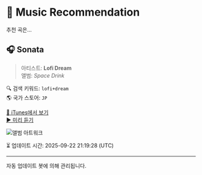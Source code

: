 
# 🎵 Music Recommendation

추천 곡은...

## 🎧 Sonata  
> 아티스트: **Lofi Dream**  
> 앨범: _Space Drink_  

🔍 검색 키워드: `lofi+dream`  
🌎 국가 스토어: `JP`

[🔗 iTunes에서 보기](https://music.apple.com/jp/album/sonata/1791294205?i=1791294207&uo=4)  
[▶️ 미리 듣기](https://audio-ssl.itunes.apple.com/itunes-assets/AudioPreview221/v4/b3/c9/07/b3c9079f-54a6-d407-3313-81b48784e1be/mzaf_9991648423490266570.plus.aac.p.m4a)

![앨범 아트워크](https://is1-ssl.mzstatic.com/image/thumb/Music221/v4/2f/51/f5/2f51f572-2b7b-e99d-866e-67b7d96652aa/5063287448847.jpg/100x100bb.jpg)

⏳ 업데이트 시간: 2025-09-22 21:19:28 (UTC)

---
자동 업데이트 봇에 의해 관리됩니다.
